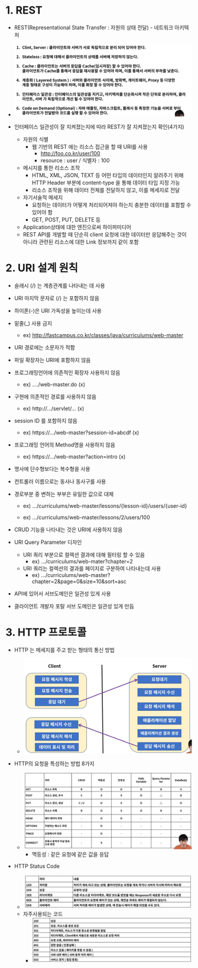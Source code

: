 # 1. REST

- REST(Representational State Transfer : 자원의 상태 전달) - 네트워크 아키텍처
- ![image-20220913201700610](../images/2022-09-13-web/image-20220913201700610.png)

- 인터페이스 일관성이 잘 지켜졌는지에 따라 REST가 잘 지켜졌는지 확인(4가지)
  - 자원의 식별
    - 웹 기반의 REST 에는 리소스 접근을 할 때  URI를 사용
      - http://foo.co.kr/user/100
      - resource : user / 식별자 : 100
  - 메시지를 통한 리소스 조작
    - HTML, XML, JSON, TEXT 등 어떤 타입의 데이터인지 알려주기 위해 HTTP Header 부분에 content-type 을 통해 데이터 타입 지정 가능
    - 리소스 조작을 위해 데이터 전체를 전달하지 않고, 이를 메세지로 전달
  - 자기서술적 메세지
    - 요청하는 데이터가 어떻게 처리되어져야 하는지 충분한 데이터를 포함할 수 있어야 함
    - GET, POST, PUT, DELETE 등
  -  Application상태에 대한 엔진으로써 하이퍼미디어
    - REST API를 개발할 때 단순히 client 요청에 대한 데이터만 응답해주는 것이 아니라 관련된 리소스에 대한 Link 정보까지 같이 포함



# 2. URI 설계 원칙

- 슬래시 (/) 는 계층관계를 나타내는 데 사용
- URI 마지막 문자로 (/) 는 포함하지 않음
- 하이폰(-)은 URI 가독성을 높이는데 사용
- 밑줄(_) 사용 금지
  - ex) http://fastcampus.co.kr/classes/java/curriculums/web-master
- URI 경로에는 소문자가 적함
- 파일 확장자는 URI에 포함하지 않음
- 프로그래밍언어에 의존적인 확장자 사용하지 않음
  - ex) ..../web-master.do (x)
- 구현에 의존적인 경로를 사용하지 않음
  - ex) http://.../servlet/... (x)

- session ID 를 포함하지 않음

  - ex) https://.../web-master?session-id=abcdf (x)

- 프로그래밍 언어의 Method명을 사용하지 않음

  - ex) https://.../web-master?action=intro (x)

- 명사에 단수형보다는 복수형을 사용

- 컨트롤러 이름으로는 동사나 동사구를 사용

- 경로부분 중 변하는 부부은 유일한 값으로 대체

  - ex) .../curriculums/web-master/lessons/{lesson-id}/users/{user-id}

  - ex) .../curriculums/web-master/lessons/2/users/100

- CRUD 기능을 나타내는 것은 URI에 사용하지 않음

- URI Query Parameter 디자인

  - URI 쿼리 부분으로 컬렉션 결과에 대해 필터링 할 수 있음
    - ex) .../curriculums/web-mater?chapter=2
  - URI 쿼리는 컬렉션의 결과를 페이지로 구분하여 나타내는데 사용
    - ex) .../curriculums/web-master?chapter=2&page=0&size=10&sort=asc

- API에 있어서 서브도메인은 일관성 있게 사용

- 클라이언트 개발자 포탈 서브 도메인은 일관성 있게 만듬



# 3. HTTP 프로토콜

- HTTP 는 메세지를 주고 받는 형태의 통신 방법
  - ![image-20220913210500773](../images/2022-09-13-web/image-20220913210500773.png)



- HTTP의 요청을 특성하는 방법 8가지
  - ![image-20220913210736197](../images/2022-09-13-web/image-20220913210736197.png)
    - 멱등성 : 같은 요청에 같은 값을 응답

- HTTP Status Code
  - ![image-20220913211335679](../images/2022-09-13-web/image-20220913211335679.png)
  - 자주사용되는 코드
    - ![image-20220913211531043](../images/2022-09-13-web/image-20220913211531043.png)